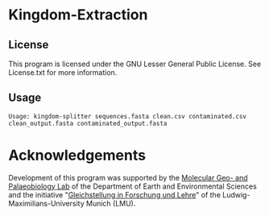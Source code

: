 # Kingdom-Extraction

## License
This program is licensed under the GNU Lesser General Public License.
See License.txt for more information.

## Usage
    Usage: kingdom-splitter sequences.fasta clean.csv contaminated.csv clean_output.fasta contaminated_output.fasta

# Acknowledgements
Development of this program was supported by the [Molecular Geo- and Palaeobiology Lab](http://www.mol-palaeo.de/) of the Department of Earth and Environmental Sciences and the initiative "[Gleichstellung in Forschung und Lehre](http://www.frauenbeauftragte.uni-muenchen.de/foerdermoegl/lmu1/tg73/index.html)" of the Ludwig-Maximilians-University Munich (LMU).

